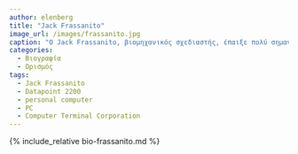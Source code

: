 ```yaml
---
author: elenberg
title: "Jack Frassanito"
image_url: /images/frassanito.jpg
caption: "O Jack Frassanito, βιομηχανικός σχεδιαστής, έπαιξε πολύ σημαντικό ρόλο στη δημιουργία και το σχεδιασμό του υπολογιστή"
categories:
  - Βιογραφία 
  - Ορισμός 
tags:
  - Jack Frassanito
  - Datapoint 2200
  - personal computer
  - PC
  - Computer Terminal Corporation
---
```


{% include_relative bio-frassanito.md %}
